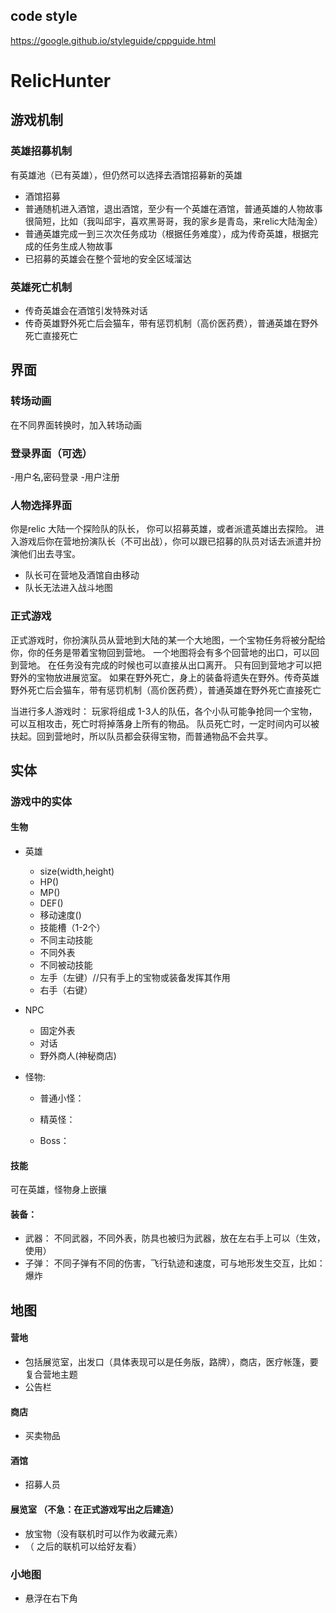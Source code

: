 ## code style
https://google.github.io/styleguide/cppguide.html


# RelicHunter


## 游戏机制
### 英雄招募机制
有英雄池（已有英雄），但仍然可以选择去酒馆招募新的英雄
- 酒馆招募
- 普通随机进入酒馆，退出酒馆，至少有一个英雄在酒馆，普通英雄的人物故事很简短，比如（我叫邱宇，喜欢黑哥哥，我的家乡是青岛，来relic大陆淘金）
- 普通英雄完成一到三次次任务成功（根据任务难度），成为传奇英雄，根据完成的任务生成人物故事
- 已招募的英雄会在整个营地的安全区域溜达

### 英雄死亡机制
- 传奇英雄会在酒馆引发特殊对话
- 传奇英雄野外死亡后会猫车，带有惩罚机制（高价医药费），普通英雄在野外死亡直接死亡

## 界面
### 转场动画
在不同界面转换时，加入转场动画

### 登录界面（可选）
-用户名,密码登录
-用户注册

### 人物选择界面
你是relic 大陆一个探险队的队长， 你可以招募英雄，或者派遣英雄出去探险。 进入游戏后你在营地扮演队长（不可出战），你可以跟已招募的队员对话去派遣并扮演他们出去寻宝。
- 队长可在营地及酒馆自由移动
- 队长无法进入战斗地图


### 正式游戏

正式游戏时，你扮演队员从营地到大陆的某一个大地图，一个宝物任务将被分配给你，你的任务是带着宝物回到营地。
一个地图将会有多个回营地的出口，可以回到营地。 在任务没有完成的时候也可以直接从出口离开。 只有回到营地才可以把野外的宝物放进展览室。
如果在野外死亡，身上的装备将遗失在野外。传奇英雄野外死亡后会猫车，带有惩罚机制（高价医药费），普通英雄在野外死亡直接死亡

当进行多人游戏时：
玩家将组成 1-3人的队伍，各个小队可能争抢同一个宝物， 可以互相攻击，死亡时将掉落身上所有的物品。 队员死亡时，一定时间内可以被扶起。回到营地时，所以队员都会获得宝物，而普通物品不会共享。

## 实体
### 游戏中的实体
#### 生物
- 英雄
    - size(width,height)
    - HP()
    - MP()
    - DEF()
    - 移动速度()
    - 技能槽（1-2个）
    - 不同主动技能
    - 不同外表
    - 不同被动技能
    - 左手（左键）//只有手上的宝物或装备发挥其作用
    - 右手（右键）

- NPC
    - 固定外表
    - 对话
    - 野外商人(神秘商店)

- 怪物:
    - 普通小怪：

    - 精英怪：

    - Boss：

#### 技能
可在英雄，怪物身上嵌攘

#### 装备：
- 武器： 不同武器，不同外表，防具也被归为武器，放在左右手上可以（生效，使用）
- 子弹： 不同子弹有不同的伤害，飞行轨迹和速度，可与地形发生交互，比如：爆炸
## 地图
#### 营地
- 包括展览室，出发口（具体表现可以是任务版，路牌），商店，医疗帐篷，要复合营地主题
- 公告栏
#### 商店
- 买卖物品
#### 酒馆
- 招募人员
#### 展览室 （不急：在正式游戏写出之后建造）
- 放宝物（没有联机时可以作为收藏元素）
- （ 之后的联机可以给好友看）
### 小地图
- 悬浮在右下角
